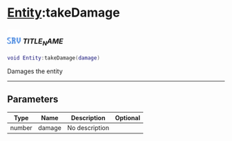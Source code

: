 # [Entity](../entity/README.md):takeDamage

### <img src="../../.gitbook/assets/server.png" width="32" height="32" /> $TITLE_NAME$

```lua
void Entity:takeDamage(damage)
```

Damages the entity<br>

-----------------
## Parameters

| Type   | Name | Description | Optional |
| ------ | ---- | ----------- | -------: |
| number | damage | No description |  |
